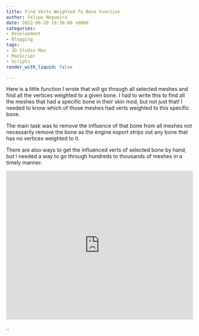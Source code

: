 ```yaml
---
title: Find Verts Weighted To Bone Function
author: Felipe Nogueira
date: 2022-06-20 19:30:00 +0000
categories:
- Development
- Blogging
tags:
- 3D Studio Max
- MaxScript
- Scripts
render_with_liquid: false

---
```

Here is a little function I wrote that will go through all selected meshes and find all the vertices weighted to a given bone. I had to write this to find all the meshes that had a specific bone in their skin mod, but not just that! I needed to know which of those meshes had verts weighted to this specific bone.

The main task was to remove the influence of that bone from all meshes not necessarily remove the bone as the engine export strips out any bone that has no vertices weighted to it.

There are also ways to get the influenced verts of selected bone by hand, but I needed a way to go through hundreds to thousands of meshes in a timely manner.

<div style="display: flex; align-item: center; justify-content: center;"> <iframe src="https://player.vimeo.com/video/60972226" width="640" height="400" frameborder="0" webkitallowfullscreen mozallowfullscreen allowfullscreen></iframe> </div>

..
<script src="https://gist.github.com/pepetd/7c05ca8f442869a188a342a94b38f837.js"></script>